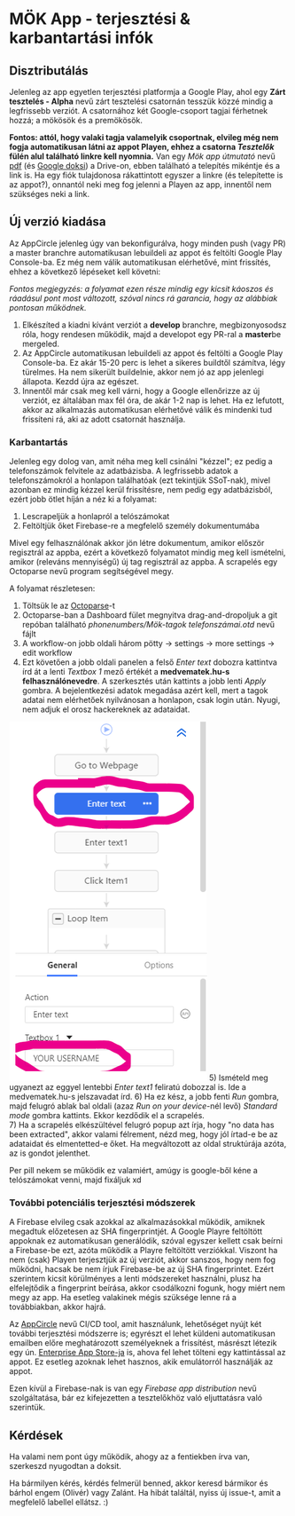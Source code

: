 # MÖK App - terjesztési  & karbantartási infók

## Disztributálás

Jelenleg az app egyetlen terjesztési platformja a Google Play, ahol egy **Zárt tesztelés - Alpha** nevű zárt tesztelési csatornán tesszük közzé mindig a legfrissebb verziót. A csatornához két Google-csoport tagjai férhetnek hozzá; a mökösök és a premökösök. 

**Fontos: attól, hogy valaki tagja valamelyik csoportnak, elvileg még nem fogja automatikusan látni az appot Playen, ehhez a csatorna *Tesztelők* fülén alul található linkre kell nyomnia.** Van egy *Mök app útmutató* nevű [pdf](https://drive.google.com/file/d/1eMaKQr0us9mFG9qGp9zOppQC-xfoefIE/view) (és [Google doksi](https://docs.google.com/document/d/1oqiUdERlxIFXEY-pgikNSeupS-pza2KINxd7jSDis0A/edit)) a Drive-on, ebben található a telepítés mikéntje és a link is. Ha egy fiók tulajdonosa rákattintott egyszer a linkre (és telepítette is az appot?), onnantól neki meg fog jelenni a Playen az app, innentől nem szükséges neki a link.

## Új verzió kiadása

Az AppCircle jelenleg úgy van bekonfigurálva, hogy minden push (vagy PR) a master branchre automatikusan lebuildeli az appot és feltölti Google Play Console-ba. Ez még nem válik automatikusan elérhetővé, mint frissítés, ehhez a következő lépéseket kell követni:

*Fontos megjegyzés: a folyamat ezen része mindig egy kicsit káoszos és ráadásul pont most változott, szóval nincs rá garancia, hogy az alábbiak pontosan működnek.*

1) Elkészíted a kiadni kívánt verziót a **develop** branchre, megbizonyosodsz róla, hogy rendesen működik, majd a developot egy PR-ral a **master**be mergeled.
2) Az AppCircle automatikusan lebuildeli az appot és feltölti a Google Play Console-ba. Ez akár 15-20 perc is lehet a sikeres buildtől számítva, légy türelmes. Ha nem sikerült buildelnie, akkor nem jó az app jelenlegi állapota. Kezdd újra az egészet.
3) Innentől már csak meg kell várni, hogy a Google ellenőrizze az új verziót, ez általában max fél óra, de akár 1-2 nap is lehet. Ha ez lefutott, akkor az alkalmazás automatikusan elérhetővé válik és mindenki tud frissíteni rá, aki az adott csatornát használja.

### Karbantartás

Jelenleg egy dolog van, amit néha meg kell csinálni "kézzel"; ez pedig a telefonszámok felvitele az adatbázisba. A legfrissebb adatok a telefonszámokról a honlapon találhatóak (ezt tekintjük SSoT-nak), mivel azonban ez mindig kézzel kerül frissítésre, nem pedig egy adatbázisból, ezért jobb ötlet híján a néz ki a folyamat: 

1) Lescrapeljük a honlapról a telószámokat
2) Feltöltjük őket Firebase-re a megfelelő személy dokumentumába

Mivel egy felhasználónak akkor jön létre dokumentum, amikor először regisztrál az appba, ezért a következő folyamatot mindig meg kell ismételni, amikor (releváns mennyiségű) új tag regisztrál az appba.
A scrapelés egy Octoparse nevű program segítségével megy. 

A folyamat részletesen:

1) Töltsük le az [Octoparse](https://www.octoparse.com/download/windows)-t
2) Octoparse-ban a Dashboard fület megnyitva drag-and-dropoljuk a git repóban található *phonenumbers/Mök-tagok telefonszámai.otd* nevű fájlt
3) A workflow-on jobb oldali három pötty -> settings -> more settings -> edit workflow
4) Ezt követően a jobb oldali panelen a felső *Enter text* dobozra kattintva írd át a lenti *Textbox 1* mező értékét a **medvematek.hu-s felhasználónevedre**. A szerkesztés után kattints a jobb lenti *Apply* gombra. A bejelentkezési adatok megadása azért kell, mert a tagok adatai nem elérhetőek nyilvánosan a honlapon, csak login után. Nyugi, nem adjuk el orosz hackereknek az adataidat. 

![](images/octoparse1.png)
5) Ismételd meg ugyanezt az eggyel lentebbi *Enter text1* feliratú dobozzal is. Ide a medvematek.hu-s jelszavadat írd. 
6) Ha ez kész, a jobb fenti *Run* gombra, majd felugró ablak bal oldali (azaz *Run on your device*-nél levő) *Standard mode* gombra kattints. Ekkor kezdődik el a scrapelés.   
7) Ha a scrapelés elkészültével felugró popup azt írja, hogy "no data has been extracted", akkor valami félrement, nézd meg, hogy jól írtad-e be az adataidat és elmentetted-e őket. Ha megváltozott az oldal struktúrája azóta, az is gondot jelenthet. 


Per pill nekem se működik ez valamiért, amúgy is google-ből kéne a telószámokat venni, majd fixáljuk xd

### További potenciális terjesztési módszerek

A Firebase elvileg csak azokkal az alkalmazásokkal működik, amiknek megadtuk előzetesen az SHA fingerprintjét. A Google Playre feltöltött appoknak ez automatikusan generálódik, szóval egyszer kellett csak beírni a Firebase-be ezt, azóta működik a Playre feltöltött verziókkal. Viszont ha nem (csak) Playen terjesztjük az új verziót, akkor sanszos, hogy nem fog működni, hacsak be nem írjuk Firebase-be az új SHA fingerprintet. Ezért szerintem kicsit körülményes a lenti módszereket használni, plusz ha elfelejtődik a fingerprint beírása, akkor csodálkozni fogunk, hogy miért nem megy az app. Ha esetleg valakinek mégis szüksége lenne rá a továbbiakban, akkor hajrá.

Az [AppCircle](https://my.appcircle.io/dashboard) nevű CI/CD tool, amit használunk, lehetőséget nyújt két további terjesztési módszerre is; egyrészt el lehet küldeni automatikusan emailben előre meghatározott személyeknek a frissítést, másrészt létezik egy ún. [Enterprise App Store-ja](https://e49pp5xye21y.store.appcircle.io/) is, ahova fel lehet tölteni egy kattintással az appot. Ez esetleg azoknak lehet hasznos, akik emulátorról használják az appot.

Ezen kívül a Firebase-nak is van egy *Firebase app distribution* nevű szolgáltatása, bár ez kifejezetten a tesztelőkhöz való eljuttatásra való szerintük.


## Kérdések

Ha valami nem pont úgy működik, ahogy az a fentiekben írva van, szerkeszd nyugodtan a doksit.

Ha bármilyen kérés, kérdés felmerül benned, akkor keresd bármikor és bárhol engem (Olivér) vagy Zalánt. Ha hibát találtál, nyiss új issue-t, amit a megfelelő labellel ellátsz. :)